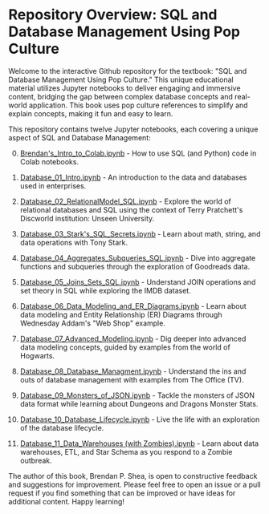 Repository Overview: SQL and Database Management Using Pop Culture
==================================================================

Welcome to the interactive Github repository for the textbook: "SQL and Database Management Using Pop Culture." This unique educational material utilizes Jupyter notebooks to deliver engaging and immersive content, bridging the gap between complex database concepts and real-world application. This book uses pop culture references to simplify and explain concepts, making it fun and easy to learn.

This repository contains twelve Jupyter notebooks, each covering a unique aspect of SQL and Database Management:

0. [Brendan's_Intro_to_Colab.ipynb](https://github.com/brendanpshea/database_sql/blob/main/Chapter_0_Brendan's_Intro_to_Colab.ipynb) - How to use SQL (and Python) code in Colab notebooks.

1.  [Database_01_Intro.ipynb](https://github.com/brendanpshea/database_sql/blob/main/Database_01_Intro.ipynb) - An introduction to the data and databases used in enterprises.

2.  [Database_02_RelationalModel_SQL.ipynb](https://github.com/brendanpshea/database_sql/blob/main/Database_02_RelationalModel_SQL.ipynb) - Explore the world of relational databases and SQL using the context of Terry Pratchett's Discworld institution: Unseen University.

3.  [Database_03_Stark's_SQL_Secrets.ipynb](https://github.com/brendanpshea/database_sql/blob/main/Database_03_Stark's_SQL_Secrets.ipynb) - Learn about math, string, and data operations with Tony Stark.

4.  [Database_04_Aggregates_Subqueries_SQL.ipynb](https://github.com/brendanpshea/database_sql/blob/main/Database_04_Aggregates_Subqueries_SQL.ipynb) - Dive into aggregate functions and subqueries through the exploration of Goodreads data.

5.  [Database_05_Joins_Sets_SQL.ipynb](https://github.com/brendanpshea/database_sql/blob/main/Database_05_Joins_Sets_SQL.ipynb) - Understand JOIN operations and set theory in SQL while exploring the IMDB dataset.

6.  [Database_06_Data_Modeling_and_ER_Diagrams.ipynb](https://github.com/brendanpshea/database_sql/blob/main/Database_06_Data_Modeling_and_ER_Diagrams.ipynb) - Learn about data modeling and Entity Relationship (ER) Diagrams through Wednesday Addam's "Web Shop" example.

7.  [Database_07_Advanced_Modeling.ipynb](https://github.com/brendanpshea/database_sql/blob/main/Database_07_Advanced_Modeling.ipynb) - Dig deeper into advanced data modeling concepts, guided by examples from the world of Hogwarts.

8.  [Database_08_Database_Managment.ipynb](https://github.com/brendanpshea/database_sql/blob/main/Database_08_Database_Managment.ipynb) - Understand the ins and outs of database management with examples from The Office (TV).

9.  [Database_09_Monsters_of_JSON.ipynb](https://github.com/brendanpshea/database_sql/blob/main/Database_09_Monsters_of_JSON.ipynb) - Tackle the monsters of JSON data format while learning about Dungeons and Dragons Monster Stats.

10. [Database_10_Database_Lifecycle.ipynb](https://github.com/brendanpshea/database_sql/blob/main/Database_10_Database_Lifecycle.ipynb) - Live the life with an exploration of the database lifecycle.

11.  [Database_11_Data_Warehouses (with Zombies).ipynb](https://github.com/brendanpshea/database_sql/blob/main/Database_11_Data_Warehouses.ipynb) - Learn about data warehouses, ETL, and Star Schema as you respond to a Zombie outbreak.


The author of this book, Brendan P. Shea, is open to constructive feedback and suggestions for improvement. Please feel free to open an issue or a pull request if you find something that can be improved or have ideas for additional content. Happy learning!
